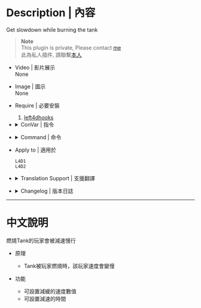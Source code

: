 # Description | 內容
Get slowdown while burning the tank

> __Note__ <br/>
This plugin is private, Please contact [me](https://github.com/fbef0102/Game-Private_Plugin#私人插件列表-private-plugins-list)<br/>
此為私人插件, 請聯繫[本人](https://github.com/fbef0102/Game-Private_Plugin#私人插件列表-private-plugins-list)

* Video | 影片展示
<br/>None

* Image | 圖示
	<br/>None

* Require | 必要安裝
	1. [left4dhooks](https://forums.alliedmods.net/showthread.php?t=321696)

* <details><summary>ConVar | 指令</summary>

	* cfg/sourcemod/l4d_burn_tank_penalty.cfg
		```php
		// Changes how message displays. (0: Disable, 1:In chat, 2: In Hint Box, 3: In center text)
		l4d_burn_tank_penalty_announce_type "1"

		// 0=Plugin off, 1=Plugin on.
		l4d_burn_tank_penalty_enable "1"

		// Time in seconds to change player speed.
		l4d_burn_tank_penalty_speed_time "10.0"

		// Change Player Speed if he burns tank.
		l4d_burn_tank_penalty_speed_value "120"
		```
</details>

* <details><summary>Command | 命令</summary>
	
	None
</details>

* Apply to | 適用於
	```
	L4D1
	L4D2
	```

* <details><summary>Translation Support | 支援翻譯</summary>

	```
	English
	繁體中文
	简体中文
	```
</details>

* <details><summary>Changelog | 版本日誌</summary>

	* v1.0
		* Initial Release
</details>

- - - -
# 中文說明
燃燒Tank的玩家會被減速慢行

* 原理
	* Tank被玩家燃燒時，該玩家速度會變慢

* 功能
	* 可設置減緩的速度數值
	* 可設置減速的時間
